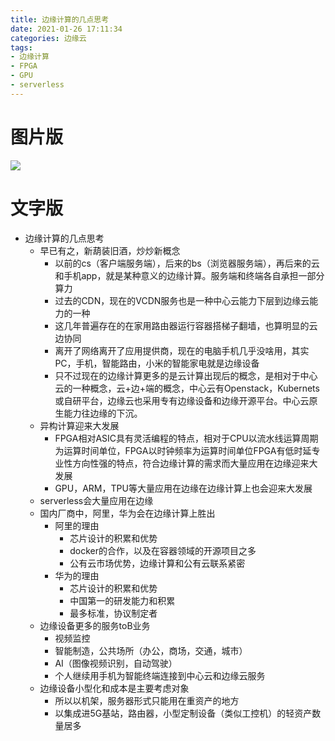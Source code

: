 ```yaml
---
title: 边缘计算的几点思考
date: 2021-01-26 17:11:34
categories: 边缘云
tags:
- 边缘计算
- FPGA
- GPU
- serverless
---
```


# 图片版

![](/images/edge-think/1.png)

# 文字版

* 边缘计算的几点思考
    * 早已有之，新葫装旧酒，炒炒新概念
        * 以前的cs（客户端服务端），后来的bs（浏览器服务端），再后来的云和手机app，就是某种意义的边缘计算。服务端和终端各自承担一部分算力
        * 过去的CDN，现在的VCDN服务也是一种中心云能力下层到边缘云能力的一种
        * 这几年普遍存在的在家用路由器运行容器搭梯子翻墙，也算明显的云边协同
        * 离开了网络离开了应用提供商，现在的电脑手机几乎没啥用，其实PC，手机，智能路由，小米的智能家电就是边缘设备
        * 只不过现在的边缘计算更多的是云计算出现后的概念，是相对于中心云的一种概念，云+边+端的概念，中心云有Openstack，Kubernets或自研平台，边缘云也采用专有边缘设备和边缘开源平台。中心云原生能力往边缘的下沉。
    * 异构计算迎来大发展
        * FPGA相对ASIC具有灵活编程的特点，相对于CPU以流水线运算周期为运算时间单位，FPGA以时钟频率为运算时间单位FPGA有低时延专业性方向性强的特点，符合边缘计算的需求而大量应用在边缘迎来大发展
        * GPU，ARM，TPU等大量应用在边缘在边缘计算上也会迎来大发展
    * serverless会大量应用在边缘
    * 国内厂商中，阿里，华为会在边缘计算上胜出
        * 阿里的理由
            * 芯片设计的积累和优势
            * docker的合作，以及在容器领域的开源项目之多
            * 公有云市场优势，边缘计算和公有云联系紧密
        * 华为的理由
            * 芯片设计的积累和优势
            * 中国第一的研发能力和积累
            * 最多标准，协议制定者
    * 边缘设备更多的服务toB业务
        * 视频监控
        * 智能制造，公共场所（办公，商场，交通，城市）
        * AI（图像视频识别，自动驾驶）
        * 个人继续用手机为智能终端连接到中心云和边缘云服务
    * 边缘设备小型化和成本是主要考虑对象
        * 所以以机架，服务器形式只能用在重资产的地方
        * 以集成进5G基站，路由器，小型定制设备（类似工控机）的轻资产数量居多
